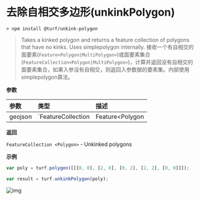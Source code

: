 # 去除自相交多边形(unkinkPolygon)

```
> npm install @turf/unkink-polygon
```

> Takes a kinked polygon and returns a feature collection of polygons that have no kinks. Uses simplepolygon internally.
> 接收一个有自相交的面要素(`Feature<Polygon|MultiPolygon>`)或面要素集合(`FeatureCollection<Polygon|MultiPolygon>`)，计算并返回没有自相交的面要素集合，如果入参没有自相交，则返回入参数据的要素集。内部使用simplepolygon算法。

**参数**

| 参数    | 类型                                                      | 描述                            |
| :------ | :-------------------------------------------------------- | :------------------------------ |
| geojson | `FeatureCollection|Feature<Polygon|MultiPolygon>` | |

**返回**

`FeatureCollection <Polygon>` - Unkinked polygons

**示例**

```js
var poly = turf.polygon([[[0, 0], [2, 0], [0, 2], [2, 2], [0, 0]]]);

var result = turf.unkinkPolygon(poly);
```

![img](https://pzy-images.oss-cn-hangzhou.aliyuncs.com/img/unkinkPolygon.f48ba212.webp)